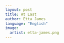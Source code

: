 ```yaml
---
layout: post
title: At Last
author: Etta James
language: "English"
image:
  artist: etta-james.png
---
```

